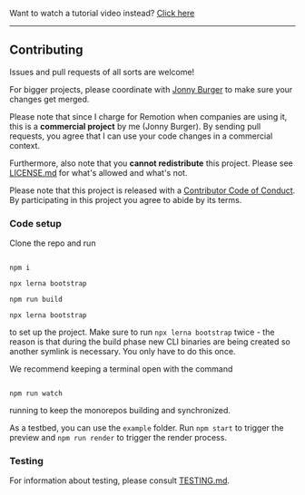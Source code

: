 Want to watch a tutorial video instead? [Click here](https://www.youtube.com/watch?v=edWIkrjFgoQ)

---

## Contributing

Issues and pull requests of all sorts are welcome!

For bigger projects, please coordinate with [Jonny Burger](https://jonny.io) to make sure your changes get merged.

Please note that since I charge for Remotion when companies are using it, this is a **commercial project** by me (Jonny Burger). By sending pull requests, you agree that I can use your code changes in a commercial context.

Furthermore, also note that you **cannot redistribute** this project. Please see [LICENSE.md](LICENSE.md) for what's allowed and what's not.

Please note that this project is released with a [Contributor Code of Conduct](CODE-OF-CONDUCT.md). By participating in this project you agree to abide by its terms.

### Code setup

Clone the repo and run

```console

npm i

npx lerna bootstrap

npm run build

npx lerna bootstrap

```

to set up the project. Make sure to run `npx lerna bootstrap` twice - the reason is that during the build phase new CLI binaries are being created so another symlink is necessary. You only have to do this once.

We recommend keeping a terminal open with the command

```console

npm run watch

```

running to keep the monorepos building and synchronized.

As a testbed, you can use the `example` folder. Run `npm start` to trigger the preview and `npm run render` to trigger the render process.

### Testing
For information about testing, please consult [TESTING.md](./TESTING.md).
